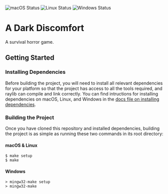 ![macOS Status](https://github.com/CapsCollective/raylib-cpp-starter/workflows/macOS/badge.svg)
![Linux Status](https://github.com/CapsCollective/raylib-cpp-starter/workflows/Ubuntu/badge.svg)
![Windows Status](https://github.com/CapsCollective/raylib-cpp-starter/workflows/Windows/badge.svg)
# A Dark Discomfort

A survival horror game.

## Getting Started

### Installing Dependencies

Before building the project, you will need to install all relevant dependencies for your platform so that the project has access to all the tools required, and raylib can compile and link correctly. You can find intructions for installing dependencies on macOS, Linux, and Windows in the [docs file on installing dependencies](https://github.com/CapsCollective/raylib-cpp-starter/blob/main/docs/InstallingDependencies.md).

### Building the Project
Once you have cloned this repository and installed dependencies, building the project is as simple as running these two commands in its root directory:

#### macOS & Linux
```console
$ make setup
$ make
```

#### Windows
```console
> mingw32-make setup
> mingw32-make
```
